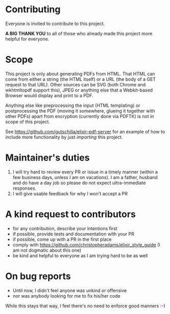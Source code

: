 # Contributing

Everyone is invited to contribute to this project.

**A BIG THANK YOU** to all of those who already made this project more helpful for everyone.

# Scope

This project is only about generating PDFs from HTML. That HTML can come from either
a string (the HTML itself) or a URL (the body of a GET request to that URL).
Other sources can be SVG (both Chrome and wkhtmltopdf support this), JPEG or
anything else that a Webkit-based Browser would display and print to a PDF.

Anything else like preprocessing the input (HTML templating) or postprocessing the PDF
(moving it somewhere, glueing it together with other PDFs) apart from encryption
(currently done via PDFTK) is not in scope of this project.

See https://github.com/gutschilla/elixir-pdf-server for an example of how to include
more functionality by just _importing_ this project.

# Maintainer's duties

1. I will try hard to review every PR or issue in a timely manner (within a few
   business days, unless I am on vacations). I am a father, husband and do have a
   day job so please do not expect ultra-immediate responses.
2. I will give usable feedback for why I won't accept a PR

# A kind request to contributors

- for any contribution, describe your intentions first
- if possible, provide tests and documentation with your PR
- if possible, come up with a PR in the first place
- comply with https://github.com/christopheradams/elixir_style_guide (I am not dogmatic about this one)
- be kind and helpful to everyone as I am trying hard to be as well

# On bug reports

- Until now, I didn't feel anyone was unkind or offensive
- nor was anybody looking for me to fix his/her code

While this stays that way, I feel there's no need to enforce good manners :-)
